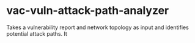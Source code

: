 # vac-vuln-attack-path-analyzer
Takes a vulnerability report and network topology as input and identifies potential attack paths. It
